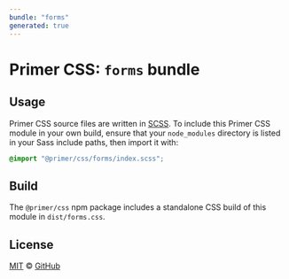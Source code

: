 ```yaml
---
bundle: "forms"
generated: true
---
```


# Primer CSS: `forms` bundle

## Usage

Primer CSS source files are written in [SCSS]. To include this Primer CSS module in your own build, ensure that your `node_modules` directory is listed in your Sass include paths, then import it with:

```scss
@import "@primer/css/forms/index.scss";
```

## Build

The `@primer/css` npm package includes a standalone CSS build of this module in `dist/forms.css`.

## License

[MIT](https://github.com/primer/css/blob/main/LICENSE) &copy; [GitHub](https://github.com/)


[scss]: https://sass-lang.com/documentation/syntax#scss
